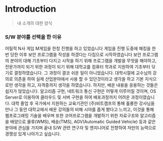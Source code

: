 # Introduction
> 내 소개의 대한 양식

### S/W 분야를 선택을 한 이유
어릴적 N사 게임 M게임을 한창 진행을 하고 있었습니다
게임을 진행 도중에 해킹을 한번 당한 이후 보안 프로그램을 작성을 하겠다는 다짐으로 시작하였습니다
보안 프로그램의 분야의 대해 기초부터 다지고 시작을 하기 위해 프로그램을 개발을 무엇을 해야하고, 전문가까지 되기 위한 과정이 되기 위해 대학교를 컴퓨터 학과로 지원하여 기초부터 닦기로 결정하였습니다.
그 과정이 결코 쉬운 일이 아니었습니다.
대학시절에 교수님의 강의로 의존을 하여 실제 산업분야에서 사용 할 수 있던것이라고 생각을 하고 기본 지식으로만 생각을 하고, 자격증까지 생각을 하였습니다.
하지만, 배운 내용을 응용하는 것들은 쉽지가 않았습니다.
알고리즘 구현, 네트워크 통신 구현은 어떻게 이루어질 것이며, OS Server로 이용하여 클라우드 및 서버 구현을 하여 배포과정까지 어려운 과정이였습니다.
대학 졸업 후 국가에서 지원하는 교육기관인 (주)비트캠프의 통해 훌륭한 강사님을 만나 그 동안 대학교에서 배운 강의들의 비해 시야를 좁게 봤다고 느끼고, 이것을 통해 웹프로그래밍 기술을 배우며 또한 코어프로그램을 개발하기 위한 자료구조와 알고리즘을 배양으로 물류(WMS), 배송(TMS), AGV(Automatic Guided Vehicle) 등과 같은 분야에 관심을 가지며 끝내 S/W 관련 연구자 및 엔지니어로 전향하여 저만의 능력으로 경쟁성 있게 나아가고 싶습니다.